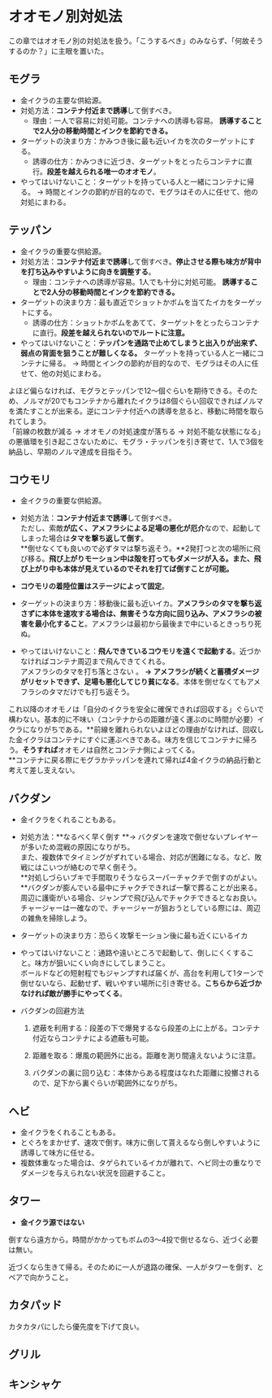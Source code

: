 # オオモノ別対処法

この章ではオオモノ別の対処法を扱う。「こうするべき」のみならず、「何故そうするのか？」に主眼を置いた。

## モグラ

* 金イクラの主要な供給源。
* 対処方法：**コンテナ付近まで誘導**して倒すべき。
  * 理由：一人で容易に対処可能。コンテナへの誘導も容易。
    **誘導することで2人分の移動時間とインクを節約できる。**
* ターゲットの決まり方：かみつき後に最も近いイカを次のターゲットにする。
  * 誘導の仕方：かみつきに近づき、ターゲットをとったらコンテナに直行。**段差を越えられる唯一のオオモノ**。
* やってはいけないこと：ターゲットを持っている人と一緒にコンテナに帰る。
  → 時間とインクの節約が目的なので、モグラはその人に任せて、他の対処にまわる。

## テッパン

* 金イクラの重要な供給源。
* 対処方法：**コンテナ付近まで誘導**して倒すべき。**停止させる際も味方が背中を打ち込みやすいように向きを調整する**。
  * 理由：コンテナへの誘導が容易。1人でも十分に対処可能。
    **誘導することで2人分の移動時間とインクを節約できる。**
* ターゲットの決まり方：最も直近でショットかボムを当てたイカをターゲットにする。
  * 誘導の仕方：ショットかボムをあてて、ターゲットをとったらコンテナに直行。**段差を越えられないのでルートに注意。**
* やってはいけないこと：**テッパンを通路で止めてしまうと出入りが出来ず、弱点の背面を狙うことが難しくなる。**
  ターゲットを持っている人と一緒にコンテナに帰る。
  → 時間とインクの節約が目的なので、モグラはその人に任せて、他の対処にまわる。

よほど偏らなければ、モグラとテッパンで12～個ぐらいを期待できる。そのため、ノルマが20でもコンテナから離れたイクラは8個ぐらい回収できればノルマを満たすことが出来る。逆にコンテナ付近への誘導を怠ると、移動に時間を取られてしまう。  
「前線の枚数が減る → オオモノの対処速度が落ちる → 対処不能な状態になる」の悪循環を引き起こさないために、モグラ・テッパンを引き寄せて、1人で3個を納品し、早期のノルマ達成を目指そう。

## コウモリ

* 金イクラの重要な供給源。
* 対処方法：**コンテナ付近まで誘導**して倒すべき。  
  ただし、索敵**が広く、アメフラシによる足場の悪化が厄介**なので、起動してしまった場合は**タマを撃ち返して倒す**。  
  **倒せなくても良いので必ずタマは撃ち返そう。**2発打つと次の場所に飛び移る。**飛び上がりモーション中は殻を打ってもダメージが入る。また、飛び上がり中も本体が見えているのでそれを打てば倒すことが可能。**

* **コウモリの着陸位置はステージによって固定**。

* ターゲットの決まり方：移動後に最も近いイカ。**アメフラシのタマを撃ち返さずに本体を速攻する場合は、無害そうな方向に回り込み、アメフラシの被害を最小化すること**。アメフラシは最初から最後まで中にいるときっちり死ぬ。

* やってはいけないこと：**飛んできているコウモリを遠くで起動する**。近づかなければコンテナ周辺まで飛んできてくれる。  
  アメフラシのタマを打ち落とさない 。 **→ アメフラシが続くと蓄積ダメージがリセットできず、足場も悪化してじり貧になる**。本体を倒せなくてもアメフラシのタマだけでも打ち返そう。

これ以降のオオモノは「自分のイクラを安全に確保できれば回収する」ぐらいで構わない。基本的に不味い（コンテナからの距離が遠く運ぶのに時間が必要）イクラになりがちである。**前線を離れられないよほどの理由がなければ、回収した金イクラはコンテナにすぐに運ぶべきである。味方を信じてコンテナに帰ろう。**そうすれば**オオモノは自然とコンテナ側によってくる。    
**コンテナに戻る際にモグラかテッパンを連れて帰れば4金イクラの納品行動と考えて差し支えない。

## バクダン

* 金イクラをくれることもある。
* 対処方法：**なるべく早く倒す  **→ バクダンを速攻で倒せないプレイヤーが多いため混戦の原因になりがち。  
  また、複数体でタイミングがずれている場合、対応が困難になる。など、敗戦にはこいつが絡むので早く倒そう。  
  **対処しづらいブキで手間取りそうならスーパーチャクチで倒すのがよい。**バクダンが膨んでいる最中にチャクチできれば一撃で葬ることが出来る。周辺に護衛がいる場合、ジャンプで飛び込んでチャクチできるとなお良い。  
  チャージャーは一確なので、チャージャーが狙おうとしている際には、周辺の雑魚を掃除しよう。

* ターゲットの決まり方：恐らく攻撃モーション後に最も近くにいるイカ

* やってはいけないこと：通路や遠いところで起動して、倒しにくくすること。味方が狙いにくい向きにしてしまうこと。  
  ボールドなどの短射程でもジャンプすれば届くが、高台を利用して1ターンで倒せないなら、起動せず、戦いやすい場所に引き寄せる。**こちらから近づかなければ敵が勝手にやってくる**。

* バクダンの回避方法

  1. 遮蔽を利用する：段差の下で爆発するなら段差の上に上がる。コンテナ付近ならコンテナによる遮蔽も可能。

  2. 距離を取る：爆風の範囲外に出る。距離を測り間違えないように注意。

  3. バクダンの裏に回り込む：本体からある程度はなれた距離に投擲されるので、足下から裏ぐらいが範囲外になりがち。

## ヘビ

* 金イクラをくれることもある。
* とぐろをまかせず、速攻で倒す。味方に倒して貰えるなら倒しやすいように誘導して味方に任せる。
* 複数体重なった場合は、タゲられているイカが離れて、ヘビ同士の重なりでダメージを与えられない状況を回避すること。

## タワー

* **金イクラ源ではない**

倒すなら遠方から。時間がかかってもボムの3～4投で倒せるなら、近づく必要は無い。

近づくなら生きて帰る。そのために一人が退路の確保、一人がタワーを倒す、とペアで向かうこと。

## カタパッド

カタカタパにしたら優先度を下げて良い。

## グリル

## キンシャケ



